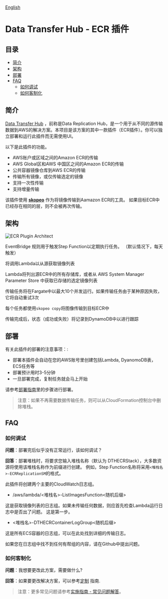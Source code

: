 [English](./ECR_PLUGIN.md)

# Data Transfer Hub - ECR 插件

## 目录
* [简介](#简介)
* [架构](#架构)
* [部署](#部署)
* [FAQ](#faq)
  * [如何调试](#如何调试)
  * [如何客制化](#如何客制化)

## 简介

[Data Transfer Hub](https://github.com/awslabs/data-transfer-hub) ，前称是Data Replication Hub，是一个用于从不同的源传输数据到AWS的解决方案。本项目是该方案的其中一款插件（ECR插件）。你可以独立部署和运行此插件而无需使用UI。 

以下是此插件的功能。

- AWS账户或区域之间的Amazon ECR的传输
- AWS Global区和AWS 中国区之间的Amazon ECR的传输
- 公共容器镜像仓库到AWS ECR的传输
- 传输所有镜像，或仅传输选定的镜像
- 支持一次性传输
- 支持增量传输

该插件使用 [**skopeo**](https://github.com/containers/skopeo) 作为将镜像传输到Aamazon ECR的工具。 如果目标ECR中已经存在相同的层，则不会被再次传输。


## 架构

![ECR Plugin Architect](ecr-plugin-architect.png)

EventBridge 规则用于触发Step Function以定期执行任务。 （默认情况下，每天触发）

将调用Lambda以从源获取镜像列表

Lambda将列出源ECR中的所有存储库，或者从 AWS System Manager Parameter Store 中获取已存储的选定镜像列表

传输任务将在Fargate中以最大10个并发运行。如果传输任务由于某种原因失败，它将自动重试3次

每个任务都使用`skopeo copy`将图像传输到目标ECR中

传输完成后，状态（成功或失败）将记录到DynamoDB中以进行跟踪
## 部署

有关此插件的部署的注意事项：:

- 部署本插件会自动在您的AWS账号里创建包括Lambda, DyanomoDB表，ECS任务等
- 部署预计用时3-5分钟
- 一旦部署完成，复制任务就会马上开始

请参考[部署指南](./ECR_DEPLOYMENT_CN.md)里的步骤进行部署。

> 注意：如果不再需要数据传输任务，则可以从CloudFormation控制台中删除堆栈。
## FAQ
### 如何调试

**问题**：部署完后似乎没有正常运行，该如何调试？

**回答**：部署堆栈时，将要求您输入堆栈名称（默认为 DTHECRStack），大多数资源将使用该堆栈名称作为前缀进行创建。 例如，Step Function名称将采用`<堆栈名>-ECRReplicationSM`的格式。

此插件将创建两个主要的CloudWatch日志组。

- /aws/lambda/&lt;堆栈名&gt;-ListImagesFunction&lt;随机后缀&gt;

这是获取镜像列表的日志组。如果未传输任何数据，则应首先检查Lambda运行日志中是否出了问题。 这是第一步。

- &lt;堆栈名&gt;-DTHECRContainerLogGroup&lt;随机后缀&gt;

这是所有ECS容器的日志组，可以在此处找到详细的传输日志。

如果您在日志组中找不到任何有帮组的内容，请在Github中提出问题。

### 如何客制化

**问题**：我想要更改此方案，需要做什么?

**回答**：如果要更改解决方案，可以参考[定制](CUSTOM_BUILD.md) 指南.

> 注意：更多常见问题请参考[实施指南 - 常见问题解答](https://awslabs.github.io/data-transfer-hub/zh/faq/)。